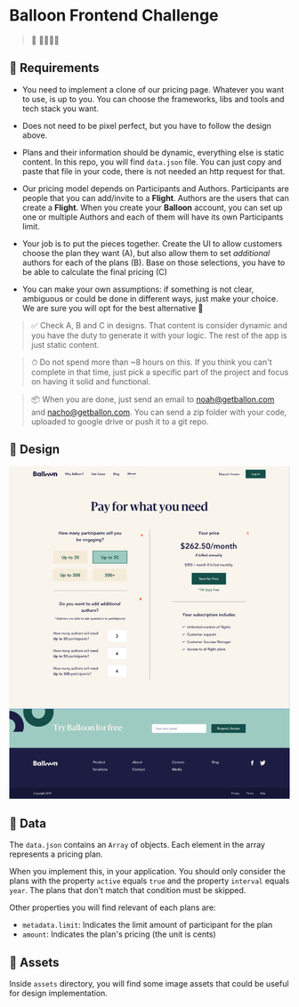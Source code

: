#  Balloon Frontend Challenge

> 🎈 🙇‍♀️🙇‍♂️

## 📝 Requirements

- You need to implement a clone of our pricing page. Whatever you want to use, is up to you. You can choose the frameworks, libs and  tools and tech stack you want.

- Does not need to be pixel perfect, but you have to follow the design above.

- Plans and their information should be dynamic, everything else is static content. In this repo, you will find `data.json` file. You can just copy and paste that file in your code, there is not needed an http request for that.

- Our pricing model depends on Participants and Authors. Participants are people that you can add/invite to a **Flight**. Authors are the users that can create a **Flight**. When you create your **Balloon** account, you can set up one or multiple Authors and each of them will have its own Participants limit.

- Your job is to put the pieces together. Create the UI to allow customers choose the plan they want (A), but also allow them to set *additional* authors for each of the plans (B). Base on those selections, you have to be able to calculate the final pricing (C)

- You can make your own assumptions: if something is not clear, ambiguous or  could be done in different ways, just make your choice. We are sure you will opt for the best alternative 🙂

> ✅ Check A, B and C in designs. That content is consider dynamic and you have the duty to generate it with your logic. The rest of the app is just static content.

> ⏱ Do not spend more than ~8 hours on this. If you think you can't complete in that time, just pick a specific part of the project and focus on having it solid and functional.

> 📦 When you are done, just send an email to [noah@getballon.com](noah@getballon.com) and [nacho@getballon.com](nacho@getballon.com). You can send a zip folder with your code, uploaded to google drive or push it to a git repo.

## 💅 Design

![balloon marketing page pricing design](./design.png)

## 💾 Data

The `data.json` contains an `Array` of objects. Each element in the array represents a pricing plan.

When you implement this, in your application. You should only consider the plans with the property `active` equals `true` and the property `interval` equals `year`. The plans that don't match that condition must be skipped.

Other properties you will find relevant of each plans are:
- `metadata.limit`: Indicates the limit amount of participant for the plan
- `amount`: Indicates the plan's pricing (the unit is cents)

## 🌉 Assets

Inside `assets` directory, you will find some image assets that could be useful for design implementation.